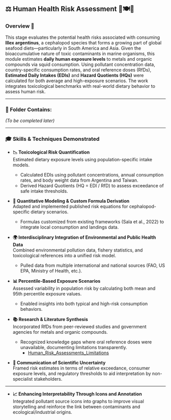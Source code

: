 ## ⚖️ Human Health Risk Assessment 🧍🍽️🦑

### Overview 🎯  
This stage evaluates the potential health risks associated with consuming **Illex argentinus**, a cephalopod species that forms a growing part of global seafood diets—particularly in South America and Asia. Given the bioaccumulative nature of toxic contaminants in marine organisms, this module estimates **daily human exposure levels** to metals and organic compounds via squid consumption. Using pollutant concentration data, country-specific consumption rates, and oral reference doses (RfDs), **Estimated Daily Intakes (EDIs)** and **Hazard Quotients (HQs)** were calculated for both average and high-exposure scenarios. The work integrates toxicological benchmarks with real-world dietary behavior to assess human risk.

---

### 📁 Folder Contains:
_(To be completed later)_

---

### 🎓 Skills & Techniques Demonstrated  

- **📉 Toxicological Risk Quantification**  
  Estimated dietary exposure levels using population-specific intake models.  
  * Calculated EDIs using pollutant concentrations, annual consumption rates, and body weight data from Argentina and Taiwan.  
  * Derived Hazard Quotients (HQ = EDI / RfD) to assess exceedance of safe intake thresholds.

- **🧮 Quantitative Modeling & Custom Formula Derivation**  
  Adapted and implemented published risk equations for cephalopod-specific dietary scenarios.  
  * Formulas customized from existing frameworks (Sala et al., 2022) to integrate local consumption and landings data.

- **🌍 Interdisciplinary Integration of Environmental and Public Health Data**  
  Combined environmental pollution data, fishery statistics, and toxicological references into a unified risk model.  
  * Pulled data from multiple international and national sources (FAO, US EPA, Ministry of Health, etc.).

- **📊 Percentile-Based Exposure Scenarios**  
  Assessed variability in population risk by calculating both mean and 95th percentile exposure values.  
  * Enabled insights into both typical and high-risk consumption behaviors.

- **📚 Research & Literature Synthesis**  
  Incorporated RfDs from peer-reviewed studies and government agencies for metals and organic compounds.  
  * Recognized knowledge gaps where oral reference doses were unavailable, documenting limitations transparently.
     - [Human_Risk_Assessments_Limitations](../Appendix/Human_Risk_Assessments_Limitations.pdf)

- **💬 Communication of Scientific Uncertainty**  
  Framed risk estimates in terms of relative exceedance, consumer exposure levels, and regulatory thresholds to aid interpretation by non-specialist stakeholders.

---

- **📈 Enhancing Interpretability Through Icons and Annotation**  
  Integrated pollutant source icons into graphs to improve visual storytelling and reinforce the link between contaminants and ecological/industrial origins.
